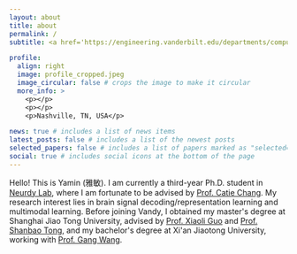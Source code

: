 ```yaml
---
layout: about
title: about
permalink: /
subtitle: <a href='https://engineering.vanderbilt.edu/departments/computer-science/'> Computer Science </a>. Vanderbilt University.

profile:
  align: right
  image: profile_cropped.jpeg
  image_circular: false # crops the image to make it circular
  more_info: >
    <p></p>
    <p></p>
    <p>Nashville, TN, USA</p>

news: true # includes a list of news items
latest_posts: false # includes a list of the newest posts
selected_papers: false # includes a list of papers marked as "selected={true}"
social: true # includes social icons at the bottom of the page
---
```


Hello! This is Yamin (雅敏). I am currently a third-year Ph.D. student in [Neurdy Lab](https://www.cchanglab.net/home), where I am fortunate to be advised by [Prof. Catie Chang](https://engineering.vanderbilt.edu/bio/?pid=catie-chang). My research interest lies in brain signal decoding/representation learning and multimodal learning. Before joining Vandy, I obtained my master's degree at Shanghai Jiao Tong University, advised by [Prof. Xiaoli Guo](https://en.bme.sjtu.edu.cn/show-33-120.html) and [Prof. Shanbao Tong](https://en.bme.sjtu.edu.cn/show-33-123.html), and my bachelor's degree at Xi'an Jiaotong University, working with [Prof. Gang Wang](https://scholar.google.com/citations?user=1t_akZoAAAAJ&hl=en&oi=ao). 

